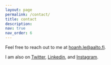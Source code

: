 ```yaml
---
layout: page
permalink: /contact/
title: contact
description: 
nav: true
nav_order: 6
---
```


Feel free to reach out to me at [hoanh.le@aalto.fi](mailto:hoanh.le@aalto.fi).

I am also on [Twitter](https://twitter.com/amparitte), [Linkedin](https://www.linkedin.com/in/hoanhle/), and [Instagram](https://www.instagram.com/letranhoanh/).